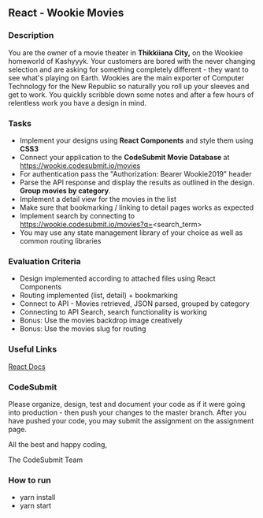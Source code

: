 ## React - Wookie Movies

### Description

You are the owner of a movie theater in **Thikkiiana City,** on the Wookiee homeworld of Kashyyyk. Your customers are bored with the never changing selection and are asking for something completely different - they want to see what's playing on Earth. Wookies are the main exporter of Computer Technology for the New Republic so naturally you roll up your sleeves and get to work. You quickly scribble down some notes and after a few hours of relentless work you have a design in mind.

### Tasks

- Implement your designs using **React Components** and style them using **CSS3**
- Connect your application to the **CodeSubmit Movie Database** at https://wookie.codesubmit.io/movies
- For authentication pass the "Authorization: Bearer Wookie2019" header
- Parse the API response and display the results as outlined in the design. **Group movies by category**.
- Implement a detail view for the movies in the list
- Make sure that bookmarking / linking to detail pages works as expected
- Implement search by connecting to https://wookie.codesubmit.io/movies?q=<search_term>
- You may use any state management library of your choice as well as common routing libraries

### Evaluation Criteria

- Design implemented according to attached files using React Components
- Routing implemented (list, detail) + bookmarking
- Connect to API - Movies retrieved, JSON parsed, grouped by category
- Connecting to API Search, search functionality is working
- Bonus: Use the movies backdrop image creatively
- Bonus: Use the movies slug for routing

### Useful Links

[React Docs](https://reactjs.org/docs/context.html)

### CodeSubmit

Please organize, design, test and document your code as if it were
going into production - then push your changes to the master branch. After you have pushed your code, you may submit the assignment on the assignment page.

All the best and happy coding,

The CodeSubmit Team

### How to run

- yarn install
- yarn start
